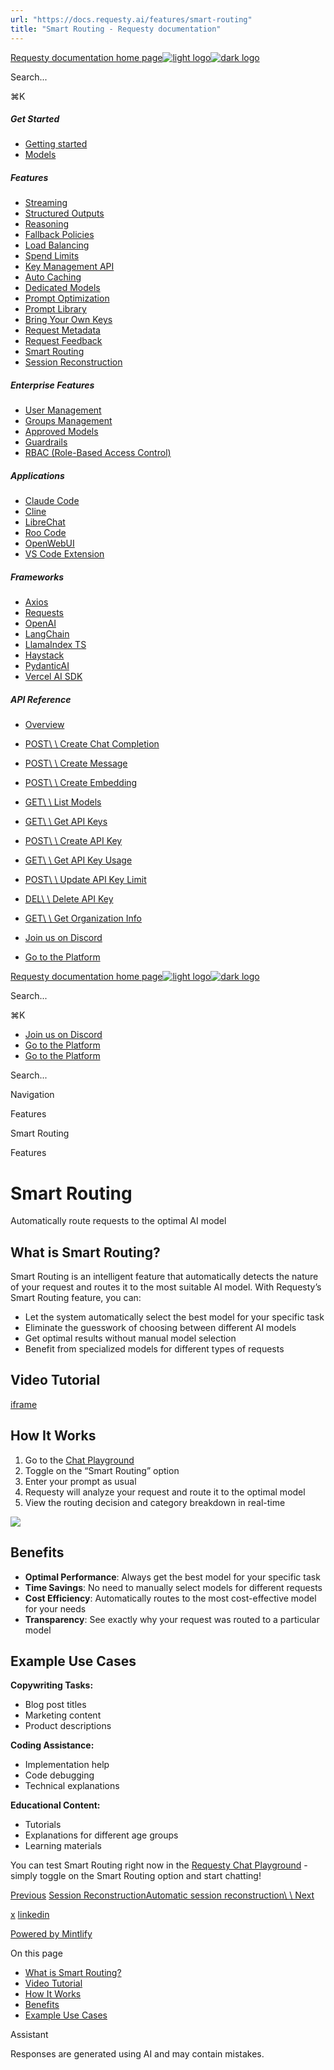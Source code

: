 ```yaml
---
url: "https://docs.requesty.ai/features/smart-routing"
title: "Smart Routing - Requesty documentation"
---
```


[Requesty documentation home page![light logo](https://mintcdn.com/requesty/TcSPqkVK2WsRBepW/logo/light.svg?fit=max&auto=format&n=TcSPqkVK2WsRBepW&q=85&s=f1ef3ab41a5f4f9d4595a5bfd5fc0180)![dark logo](https://mintcdn.com/requesty/TcSPqkVK2WsRBepW/logo/dark.svg?fit=max&auto=format&n=TcSPqkVK2WsRBepW&q=85&s=3dc2f8739ecad9cb4ed85ba39cc5c2d2)](https://docs.requesty.ai/)

Search...

⌘K

##### Get Started

- [Getting started](https://docs.requesty.ai/quickstart)
- [Models](https://docs.requesty.ai/models)

##### Features

- [Streaming](https://docs.requesty.ai/features/streaming)
- [Structured Outputs](https://docs.requesty.ai/features/structured-outputs)
- [Reasoning](https://docs.requesty.ai/features/reasoning)
- [Fallback Policies](https://docs.requesty.ai/features/fallback-policies)
- [Load Balancing](https://docs.requesty.ai/features/load-balancing)
- [Spend Limits](https://docs.requesty.ai/features/api-limits)
- [Key Management API](https://docs.requesty.ai/features/key-management-api)
- [Auto Caching](https://docs.requesty.ai/features/auto-caching)
- [Dedicated Models](https://docs.requesty.ai/features/dedicated-models)
- [Prompt Optimization](https://docs.requesty.ai/features/prompt-optimization)
- [Prompt Library](https://docs.requesty.ai/features/prompt-library)
- [Bring Your Own Keys](https://docs.requesty.ai/features/bring-your-own-keys)
- [Request Metadata](https://docs.requesty.ai/features/request-metadata)
- [Request Feedback](https://docs.requesty.ai/features/request-feedback)
- [Smart Routing](https://docs.requesty.ai/features/smart-routing)
- [Session Reconstruction](https://docs.requesty.ai/features/session-reconstruction)

##### Enterprise Features

- [User Management](https://docs.requesty.ai/features/users)
- [Groups Management](https://docs.requesty.ai/features/groups)
- [Approved Models](https://docs.requesty.ai/features/approved-models)
- [Guardrails](https://docs.requesty.ai/features/guardrails)
- [RBAC (Role-Based Access Control)](https://docs.requesty.ai/features/rbac)

##### Applications

- [Claude Code](https://docs.requesty.ai/applications/claude-code)
- [Cline](https://docs.requesty.ai/applications/cline)
- [LibreChat](https://docs.requesty.ai/applications/librechat)
- [Roo Code](https://docs.requesty.ai/applications/roo-code)
- [OpenWebUI](https://docs.requesty.ai/applications/openwebui)
- [VS Code Extension](https://docs.requesty.ai/applications/VS-code-extension)

##### Frameworks

- [Axios](https://docs.requesty.ai/frameworks/axios)
- [Requests](https://docs.requesty.ai/frameworks/requests)
- [OpenAI](https://docs.requesty.ai/frameworks/openai)
- [LangChain](https://docs.requesty.ai/frameworks/langchain)
- [LlamaIndex TS](https://docs.requesty.ai/frameworks/llamaindex-ts)
- [Haystack](https://docs.requesty.ai/frameworks/haystack)
- [PydanticAI](https://docs.requesty.ai/frameworks/pydantic-ai)
- [Vercel AI SDK](https://docs.requesty.ai/frameworks/vercel-ai-sdk)

##### API Reference

- [Overview](https://docs.requesty.ai/api-reference/overview)
- [POST\\
\\
Create Chat Completion](https://docs.requesty.ai/api-reference/endpoint/chat-completions-create)
- [POST\\
\\
Create Message](https://docs.requesty.ai/api-reference/endpoint/messages-create)
- [POST\\
\\
Create Embedding](https://docs.requesty.ai/api-reference/endpoint/embeddings-create)
- [GET\\
\\
List Models](https://docs.requesty.ai/api-reference/endpoint/models-list)
- [GET\\
\\
Get API Keys](https://docs.requesty.ai/api-reference/endpoint/manage-api-key-get)
- [POST\\
\\
Create API Key](https://docs.requesty.ai/api-reference/endpoint/manage-api-key-create)
- [GET\\
\\
Get API Key Usage](https://docs.requesty.ai/api-reference/endpoint/manage-api-key-get-usage)
- [POST\\
\\
Update API Key Limit](https://docs.requesty.ai/api-reference/endpoint/manage-api-key-update-limit)
- [DEL\\
\\
Delete API Key](https://docs.requesty.ai/api-reference/endpoint/manage-api-key-delete)
- [GET\\
\\
Get Organization Info](https://docs.requesty.ai/api-reference/endpoint/manage-org-get)

- [Join us on Discord](https://discord.com/invite/Td3rwAHgt4)
- [Go to the Platform](https://app.requesty.ai/)

[Requesty documentation home page![light logo](https://mintcdn.com/requesty/TcSPqkVK2WsRBepW/logo/light.svg?fit=max&auto=format&n=TcSPqkVK2WsRBepW&q=85&s=f1ef3ab41a5f4f9d4595a5bfd5fc0180)![dark logo](https://mintcdn.com/requesty/TcSPqkVK2WsRBepW/logo/dark.svg?fit=max&auto=format&n=TcSPqkVK2WsRBepW&q=85&s=3dc2f8739ecad9cb4ed85ba39cc5c2d2)](https://docs.requesty.ai/)

Search...

⌘K

- [Join us on Discord](https://discord.com/invite/Td3rwAHgt4)
- [Go to the Platform](https://app.requesty.ai/)
- [Go to the Platform](https://app.requesty.ai/)

Search...

Navigation

Features

Smart Routing

Features

# Smart Routing

Automatically route requests to the optimal AI model

## [​](https://docs.requesty.ai/features/smart-routing\#what-is-smart-routing%3F)  What is Smart Routing?

Smart Routing is an intelligent feature that automatically detects the nature of your request and routes it to the most suitable AI model. With Requesty’s Smart Routing feature, you can:

- Let the system automatically select the best model for your specific task
- Eliminate the guesswork of choosing between different AI models
- Get optimal results without manual model selection
- Benefit from specialized models for different types of requests

## [​](https://docs.requesty.ai/features/smart-routing\#video-tutorial)  Video Tutorial

[iframe](https://www.youtube.com/embed/qvU16B9Dc48)

## [​](https://docs.requesty.ai/features/smart-routing\#how-it-works)  How It Works

1. Go to the [Chat Playground](https://app.requesty.ai/chat)
2. Toggle on the “Smart Routing” option
3. Enter your prompt as usual
4. Requesty will analyze your request and route it to the optimal model
5. View the routing decision and category breakdown in real-time

![](https://mintlify.s3.us-west-1.amazonaws.com/requesty/images/smart-routing.png)

## [​](https://docs.requesty.ai/features/smart-routing\#benefits)  Benefits

- **Optimal Performance**: Always get the best model for your specific task
- **Time Savings**: No need to manually select models for different requests
- **Cost Efficiency**: Automatically routes to the most cost-effective model for your needs
- **Transparency**: See exactly why your request was routed to a particular model

## [​](https://docs.requesty.ai/features/smart-routing\#example-use-cases)  Example Use Cases

**Copywriting Tasks:**

- Blog post titles
- Marketing content
- Product descriptions

**Coding Assistance:**

- Implementation help
- Code debugging
- Technical explanations

**Educational Content:**

- Tutorials
- Explanations for different age groups
- Learning materials

You can test Smart Routing right now in the [Requesty Chat Playground](https://app.requesty.ai/chat) \- simply toggle on the Smart Routing
option and start chatting!

[Previous](https://docs.requesty.ai/features/request-feedback) [Session ReconstructionAutomatic session reconstruction\\
\\
Next](https://docs.requesty.ai/features/session-reconstruction)

[x](https://x.com/requestyAI) [linkedin](https://linkedin.com/company/requesty)

[Powered by Mintlify](https://mintlify.com/?utm_campaign=poweredBy&utm_medium=referral&utm_source=requesty)

On this page

- [What is Smart Routing?](https://docs.requesty.ai/features/smart-routing#what-is-smart-routing%3F)
- [Video Tutorial](https://docs.requesty.ai/features/smart-routing#video-tutorial)
- [How It Works](https://docs.requesty.ai/features/smart-routing#how-it-works)
- [Benefits](https://docs.requesty.ai/features/smart-routing#benefits)
- [Example Use Cases](https://docs.requesty.ai/features/smart-routing#example-use-cases)

Assistant

Responses are generated using AI and may contain mistakes.